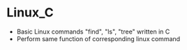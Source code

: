 # Linux_C
- Basic Linux commands "find", "ls", "tree" written in C
- Perform same function of corresponding linux command
